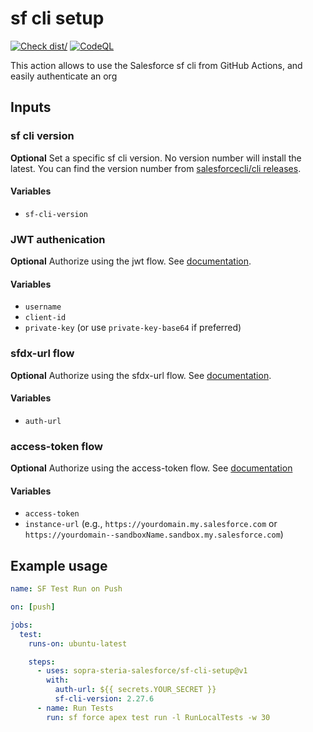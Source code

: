# sf cli setup

[![Check dist/](https://github.com/sopra-steria-salesforce/sf-cli-setup/actions/workflows/check-dist.yml/badge.svg)](https://github.com/sopra-steria-salesforce/sf-cli-setup/actions/workflows/check-dist.yml)
[![CodeQL](https://github.com/sopra-steria-salesforce/sf-cli-setup/actions/workflows/codeql-analysis.yml/badge.svg)](https://github.com/sopra-steria-salesforce/sf-cli-setup/actions/workflows/codeql-analysis.yml)

This action allows to use the Salesforce sf cli from GitHub Actions, and easily authenticate an org

## Inputs

### sf cli version

**Optional** Set a specific sf cli version. No version number will install the latest. You can find the version number
from [salesforcecli/cli releases](https://github.com/salesforcecli/cli/releases).

#### Variables

- `sf-cli-version`

### JWT authenication

**Optional** Authorize using the jwt flow. See
[documentation](https://developer.salesforce.com/docs/atlas.en-us.sfdx_dev.meta/sfdx_dev/sfdx_dev_auth_jwt_flow.htm).

#### Variables

- `username`
- `client-id`
- `private-key` (or use `private-key-base64` if preferred)

### sfdx-url flow

**Optional** Authorize using the sfdx-url flow. See
[documentation](https://developer.salesforce.com/docs/atlas.en-us.sfdx_cli_reference.meta/sfdx_cli_reference/cli_reference_org_commands_unified.htm#cli_reference_org_login_sfdx-url_unified).

#### Variables

- `auth-url`

### access-token flow

**Optional** Authorize using the access-token flow. See
[documentation](https://developer.salesforce.com/docs/atlas.en-us.sfdx_cli_reference.meta/sfdx_cli_reference/cli_reference_org_commands_unified.htm#cli_reference_org_login_access-token_unified)

#### Variables

- `access-token`
- `instance-url` (e.g., `https://yourdomain.my.salesforce.com` or
  `https://yourdomain--sandboxName.sandbox.my.salesforce.com`)

## Example usage

```yaml
name: SF Test Run on Push

on: [push]

jobs:
  test:
    runs-on: ubuntu-latest

    steps:
      - uses: sopra-steria-salesforce/sf-cli-setup@v1
        with:
          auth-url: ${{ secrets.YOUR_SECRET }}
          sf-cli-version: 2.27.6
      - name: Run Tests
        run: sf force apex test run -l RunLocalTests -w 30
```
